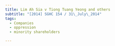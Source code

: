 ```yaml
---
title: Lim Ah Sia v Tiong Tuang Yeong and others 
subtitle: "[2014] SGHC 154 / 31\_July\_2014"
tags:
  - Companies
  - oppression
  - minority shareholders

---
```


